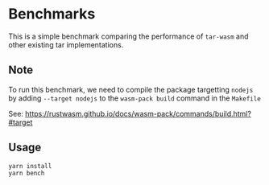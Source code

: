 # Benchmarks

This is a simple benchmark comparing the performance of `tar-wasm` and other
existing tar implementations.

## Note

To run this benchmark, we need to compile the package targetting `nodejs` by adding
`--target nodejs` to the `wasm-pack build` command in the `Makefile`

See: https://rustwasm.github.io/docs/wasm-pack/commands/build.html?#target

## Usage

```bash
yarn install
yarn bench
```
